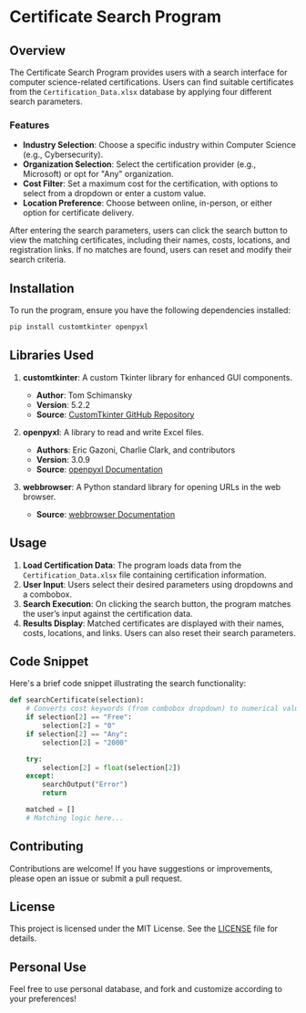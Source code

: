 # Certificate Search Program

## Overview

The Certificate Search Program provides users with a search interface for computer science-related certifications. Users can find suitable certificates from the `Certification_Data.xlsx` database by applying four different search parameters.

### Features

- **Industry Selection**: Choose a specific industry within Computer Science (e.g., Cybersecurity).
- **Organization Selection**: Select the certification provider (e.g., Microsoft) or opt for "Any" organization.
- **Cost Filter**: Set a maximum cost for the certification, with options to select from a dropdown or enter a custom value.
- **Location Preference**: Choose between online, in-person, or either option for certificate delivery.

After entering the search parameters, users can click the search button to view the matching certificates, including their names, costs, locations, and registration links. If no matches are found, users can reset and modify their search criteria.

## Installation

To run the program, ensure you have the following dependencies installed:

```bash
pip install customtkinter openpyxl
```

## Libraries Used

1. **customtkinter**: A custom Tkinter library for enhanced GUI components.
   - **Author**: Tom Schimansky
   - **Version**: 5.2.2
   - **Source**: [CustomTkinter GitHub Repository](https://github.com/TomSchimansky/CustomTkinter)

2. **openpyxl**: A library to read and write Excel files.
   - **Authors**: Eric Gazoni, Charlie Clark, and contributors
   - **Version**: 3.0.9
   - **Source**: [openpyxl Documentation](https://openpyxl.readthedocs.io/en/stable/)

3. **webbrowser**: A Python standard library for opening URLs in the web browser.
   - **Source**: [webbrowser Documentation](https://docs.python.org/3/library/webbrowser.html)

## Usage

1. **Load Certification Data**: The program loads data from the `Certification_Data.xlsx` file containing certification information.
2. **User Input**: Users select their desired parameters using dropdowns and a combobox.
3. **Search Execution**: On clicking the search button, the program matches the user’s input against the certification data.
4. **Results Display**: Matched certificates are displayed with their names, costs, locations, and links. Users can also reset their search parameters.

## Code Snippet

Here's a brief code snippet illustrating the search functionality:

```python
def searchCertificate(selection):
    # Converts cost keywords (from combobox dropdown) to numerical values
    if selection[2] == "Free":
        selection[2] = "0"
    if selection[2] == "Any":
        selection[2] = "2000"

    try:
        selection[2] = float(selection[2])
    except:
        searchOutput("Error")
        return

    matched = []
    # Matching logic here...
```

## Contributing

Contributions are welcome! If you have suggestions or improvements, please open an issue or submit a pull request.

## License

This project is licensed under the MIT License. See the [LICENSE](LICENSE) file for details.

## Personal Use

Feel free to use personal database, and fork and customize according to your preferences!